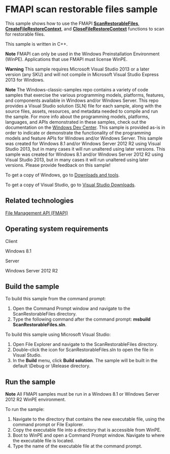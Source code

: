 FMAPI scan restorable files sample
==================================

This sample shows how to use the FMAPI [**ScanRestorableFiles**](http://msdn.microsoft.com/en-us/library/windows/desktop/dd239127), [**CreateFileRestoreContext**](http://msdn.microsoft.com/en-us/library/windows/desktop/dd239109), and [**CloseFileRestoreContext**](http://msdn.microsoft.com/en-us/library/windows/desktop/dd239108) functions to scan for restorable files.

This sample is written in C++.

**Note**  FMAPI can only be used in the Windows Preinstallation Environment (WinPE). Applications that use FMAPI must license WinPE.

**Warning**  This sample requires Microsoft Visual Studio 2013 or a later version (any SKU) and will not compile in Microsoft Visual Studio Express 2013 for Windows.

**Note**  The Windows-classic-samples repo contains a variety of code samples that exercise the various programming models, platforms, features, and components available in Windows and/or Windows Server. This repo provides a Visual Studio solution (SLN) file for each sample, along with the source files, assets, resources, and metadata needed to compile and run the sample. For more info about the programming models, platforms, languages, and APIs demonstrated in these samples, check out the documentation on the [Windows Dev Center](https://dev.windows.com). This sample is provided as-is in order to indicate or demonstrate the functionality of the programming models and feature APIs for Windows and/or Windows Server. This sample was created for Windows 8.1 and/or Windows Server 2012 R2 using Visual Studio 2013, but in many cases it will run unaltered using later versions. This sample was created for Windows 8.1 and/or Windows Server 2012 R2 using Visual Studio 2013, but in many cases it will run unaltered using later versions. Please provide feedback on this sample!

To get a copy of Windows, go to [Downloads and tools](http://go.microsoft.com/fwlink/p/?linkid=301696).

To get a copy of Visual Studio, go to [Visual Studio Downloads](http://go.microsoft.com/fwlink/p/?linkid=301697).

Related technologies
--------------------

[File Management API (FMAPI)](http://msdn.microsoft.com/en-us/library/windows/desktop/dd239113)

Operating system requirements
-----------------------------

Client

Windows 8.1

Server

Windows Server 2012 R2

Build the sample
----------------

To build this sample from the command prompt:

1.  Open the Command Prompt window and navigate to the ScanRestorableFiles directory.
2.  Type the following command after the command prompt: **msbuild ScanRestorableFiles.sln**.

To build this sample using Microsoft Visual Studio:

1.  Open File Explorer and navigate to the ScanRestorableFiles directory.
2.  Double-click the icon for ScanRestorableFiles.sln to open the file in Visual Studio.
3.  In the **Build** menu, click **Build solution**. The sample will be built in the default \\Debug or \\Release directory.

Run the sample
--------------

**Note**  All FMAPI samples must be run in a Windows 8.1 or Windows Server 2012 R2 WinPE environment.

To run the sample:

1.  Navigate to the directory that contains the new executable file, using the command prompt or File Explorer.
2.  Copy the executable file into a directory that is accessible from WinPE.
3.  Boot to WinPE and open a Command Prompt window. Navigate to where the executable file is located.
4.  Type the name of the executable file at the command prompt.

